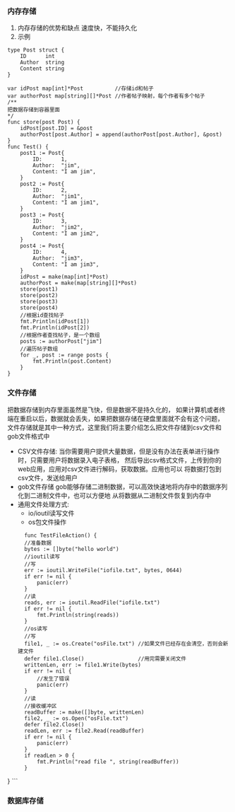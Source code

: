 ### 内存存储
1. 内存存储的优势和缺点
   速度快，不能持久化
2. 示例
```
type Post struct {
	ID      int
	Author  string
	Content string
}

var idPost map[int]*Post          //存储id和帖子
var authorPost map[string][]*Post //作者帖子映射，每个作者有多个帖子
/**
把数据存储到容器里面
*/
func store(post Post) {
	idPost[post.ID] = &post
	authorPost[post.Author] = append(authorPost[post.Author], &post)
}
func Test() {
	post1 := Post{
		ID:      1,
		Author:  "jim",
		Content: "I am jim",
	}
	post2 := Post{
		ID:      2,
		Author:  "jim1",
		Content: "I am jim1",
	}
	post3 := Post{
		ID:      3,
		Author:  "jim2",
		Content: "I am jim2",
	}
	post4 := Post{
		ID:      4,
		Author:  "jim3",
		Content: "I am jim3",
	}
	idPost = make(map[int]*Post)
	authorPost = make(map[string][]*Post)
	store(post1)
	store(post2)
	store(post3)
	store(post4)
	//根据id查找帖子
	fmt.Println(idPost[1])
	fmt.Println(idPost[2])
	//根据作者查找帖子，是一个数组
	posts := authorPost["jim"]
	//遍历帖子数组
	for _, post := range posts {
		fmt.Println(post.Content)
	}
}
```
### 文件存储
把数据存储到内存里面虽然是飞快，但是数据不是持久化的，
如果计算机或者终端在重启以后，数据就会丢失，如果把数据存储在硬盘里面就不会有这个问题，
文件存储就是其中一种方式，这里我们将主要介绍怎么把文件存储到csv文件和gob文件格式中
+ CSV文件存储:
  当你需要用户提供大量数据，但是没有办法在表单进行操作时，只需要用户将数据录入电子表格，
	然后导出csv格式文件，上传到你的web应用，应用对csv文件进行解码，获取数据。应用也可以
	将数据打包到csv文件，发送给用户
+ gob文件存储
  gob能够存储二进制数据，可以高效快速地将内存中的数据序列化到二进制文件中，也可以方便地
	从将数据从二进制文件恢复到内存中
+ 通用文件处理方式:
  + io/ioutil读写文件
  + os包文件操作
  ```
	func TestFileAction() {
	//准备数据
	bytes := []byte("hello world")
	//ioutil读写
	//写
	err := ioutil.WriteFile("iofile.txt", bytes, 0644)
	if err != nil {
		panic(err)
	}
	//读
	reads, err := ioutil.ReadFile("iofile.txt")
	if err != nil {
		fmt.Println(string(reads))
	}
	//os读写
	//写
	file1, _ := os.Create("osFile.txt") //如果文件已经存在会清空，否则会新建文件
	defer file1.Close()                 //用完需要关闭文件
	writtenLen, err := file1.Write(bytes)
	if err != nil {
		//发生了错误
		panic(err)
	}
	//读
	//接收缓冲区
	readBuffer := make([]byte, writtenLen)
	file2, _ := os.Open("osFile.txt")
	defer file2.Close()
	readLen, err := file2.Read(readBuffer)
	if err != nil {
		panic(err)
	}
	if readLen > 0 {
		fmt.Println("read file ", string(readBuffer))
	}
}
	```


### 数据库存储